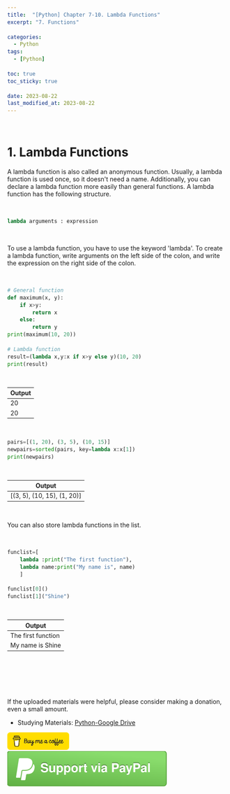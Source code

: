 ```yaml
---
title:  "[Python] Chapter 7-10. Lambda Functions"
excerpt: "7. Functions"

categories:
  - Python
tags:
  - [Python]

toc: true
toc_sticky: true
 
date: 2023-08-22
last_modified_at: 2023-08-22
---
```


&nbsp;

# 1. Lambda Functions
A lambda function is also called an anonymous function. Usually, a lambda function is used once, so it doesn't need a name. Additionally, you can declare a lambda function more easily than general functions. A lambda function has the following structure.

&nbsp;

```python
lambda arguments : expression
```

&nbsp;

To use a lambda function, you have to use the keyword 'lambda'. To create a lambda function, write arguments on the left side of the colon, and write the expression on the right side of the colon.

&nbsp;

```python
# General function
def maximum(x, y):
    if x>y:
        return x
    else:
        return y
print(maximum(10, 20))

# Lambda function
result=(lambda x,y:x if x>y else y)(10, 20)
print(result)
```

&nbsp;

| Output |
|---|
| 20 |
| 20 |

&nbsp;

```python
pairs=[(1, 20), (3, 5), (10, 15)]
newpairs=sorted(pairs, key=lambda x:x[1])
print(newpairs)
```

&nbsp;

| Output |
|---|
| [(3, 5), (10, 15), (1, 20)] |

&nbsp;

You can also store lambda functions in the list.

&nbsp;

```python
funclist=[
    lambda :print("The first function"),
    lambda name:print("My name is", name)
    ]

funclist[0]()
funclist[1]("Shine")
```

&nbsp;

| Output |
|---|
| The first function |
| My name is Shine |

&nbsp;

&nbsp;

&nbsp;

If the uploaded materials were helpful, please consider making a donation, even a small amount.
- Studying Materials: ​[Python-Google Drive](https://drive.google.com/drive/u/3/folders/1btmxn1mWaPy8ZYZvRu2HWbiV2UKsDwLP)

[!["Buy Me A Coffee"](https://raw.githubusercontent.com/Shine-Loi/Shine-Loi.github.io/master/assets/images/Buymeacoffee.png)](https://www.buymeacoffee.com/shine_loi_lee)
[![Support via PayPal](https://raw.githubusercontent.com/Shine-Loi/Shine-Loi.github.io/41d049ca49169c961adde8f77b7d0f6981851ea3/assets/images/Paypal.svg)](https://paypal.me/goldbin0514?country.x=KR&locale.x=ko_KR)
